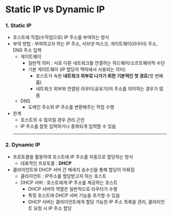 # Static IP vs Dynamic IP
### 1. Static IP
- 호스트에 직접(수작업으로) IP 주소를 부여하는 방식
- 부여 방법 : 부여하고자 하는 IP 주소, 서브넷 마스크, 게이트웨이(라우터) 주소, DNS 주소 입력
  - 게이트웨이
    - 일반적 의미 : 서로 다른 네트워크를 연결하는 하드웨어/소프트웨어적 수단
    - 기본 게이트웨이 (IP 할당의 맥락에서 사용되는 의미)
      - 호스트가 속한 **네트워크 외부로 나가기 위한 기본적인 첫 경로**(첫 번째 홉)
      - 네트워크 외부와 연결된 라우터(공유기)의 주소를 의미하는 경우가 많음
  - DNS
    - 도메인 주소와 IP 주소를 변환해주는 작업 수행
- 한계
  - 호스트의 수 많아질 경우 관리 곤란
  - IP 주소를 잘못 입력하거나 중복되게 입력할 수 있음
  ---
### 2. Dynamic IP
- 프로토콜을 활용하여 호스트에 IP 주소를 자동으로 할당하는 방식
  - 대표적인 프로토콜 : **DHCP**
- 클라이언트와 DHCP 서버 간 메세지 송수신을 통해 할당이 이뤄짐
  - 클라이언트 : IP주소를 할당받고자 하는 호스트
  - DHCP 서버 : 호스트에게 IP 주소를 제공하는 호스트
    - DHCP 서버의 역할은 일반적으로 라우터가 수행
    - 특정 호스트에 DHCP 서버 기능을 추가할 수 있음
    - DHCP 서버는 클라이언트에게 할당 가능한 IP 주소 목록을 관리, 클라이언트 요청 시 IP 주소 할당
